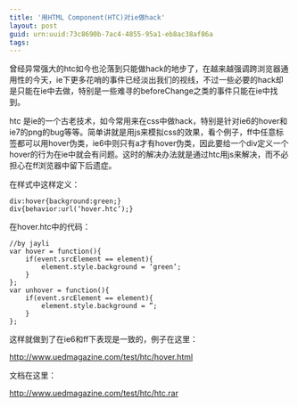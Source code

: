 ```yaml
---
title: '用HTML Component(HTC)对ie做hack'
layout: post
guid: urn:uuid:73c8690b-7ac4-4855-95a1-eb8ac38af86a
tags:
---
```


曾经异常强大的htc如今也沦落到只能做hack的地步了，在越来越强调跨浏览器通用性的今天，ie下更多花哨的事件已经淡出我们的视线，不过一些必要的hack却是只能在ie中去做，特别是一些难寻的beforeChange之类的事件只能在ie中找到。

htc 是ie的一个古老技术，如今常用来在css中做hack，特别是针对ie6的hover和ie7的png的bug等等。简单讲就是用js来模拟css的效果，看个例子，ff中任意标签都可以用hover伪类，ie6中则只有a才有hover伪类，因此要给一个div定义一个hover的行为在ie中就会有问题。这时的解决办法就是通过htc用js来解决，而不必担心在ff浏览器中留下后遗症。

在样式中这样定义：

	div:hover{background:green;}
	div{behavior:url(‘hover.htc’);}

在hover.htc中的代码：

	//by jayli
	var hover = function(){
		if(event.srcElement == element){
			element.style.background = ‘green’;
		}
	};
	var unhover = function(){
		if(event.srcElement == element){
			element.style.background = ”;
		}
	};

这样就做到了在ie6和ff下表现是一致的，例子在这里：

http://www.uedmagazine.com/test/htc/hover.html

文档在这里：

http://www.uedmagazine.com/test/htc/htc.rar
